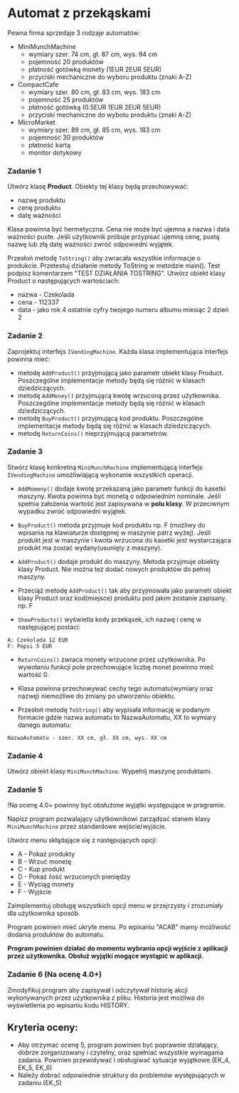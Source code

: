 # Automat z przekąskami
Pewna firma sprzedaje 3 rodzaje automatów:
- MiniMunchMachine
    - wymiary szer. 74 cm, gł. 87 cm, wys. 94 cm
    - pojemność 20 produktów
    - płatność gotówką monety (1EUR 2EUR 5EUR)
    - przyciski mechaniczne do wyboru produktu (znaki A-Z)
- CompactCafe
    - wymiary szer. 80 cm, gł. 83 cm, wys. 183 cm
    - pojemność 25 produktów
    - płatność gotówką (0.5EUR 1EUR 2EUR 5EUR)
    - przyciski mechaniczne do wybotu produktu (znaki A-Z)
- MicroMarket
    - wymiary szer. 89 cm, gł. 85 cm, wys. 183 cm
    - pojemność 30 produktów
    - płatność kartą
    - monitor dotykowy

### Zadanie 1
Utwórz klasę **Product**. Obiekty tej klasy będą przechowywać:
- nazwę produktu
- cenę produktu
- datę ważności

Klasa powinna być hermetyczna. Cena nie może być ujemna a nazwa i data ważności puste. Jeśli użytkownik próbuje przypisać ujemną cenę, pustą nazwę lub złą datę ważności zwróć odpowiedni wyjątek.

Przesłoń metodę `ToString()` aby zwracała wszystkie informacje o produkcie.
Przetestuj działanie metody ToString w metodzie main(). Test podpisz komentarzem "TEST DZIAŁANIA TOSTRING". Utwórz obiekt klasy Product o następujących wartościach:
- nazwa - Czekolada
- cena - 112337
- data - jako rok 4 ostatnie cyfry twojego numeru albumu miesiąc 2 dzień 2


### Zadanie 2

Zaprojektuj interfejs `IVendingMachine`.
Każda klasa implementująca interfejs powinna mieć:
- metodę `AddProduct()` przyjmującą jako parametr obiekt klasy Product. Poszczególne implementacje metody będą się różnić w klasach dziedziczących.
- metodę `AddMoney()` przyjmującą kwotę wrzuconą przez użytkownika. Poszczególne implementacje metody będą się różnić w klasach dziedziczących.
- metodę `BuyProduct()` przyjmującą kod produktu. Poszczególne implementacje metody będą się różnić w klasach dziedziczących.
- metodę `ReturnCoins()` nieprzyjmującą parametrów.


### Zadanie 3

Stwórz klasę konkretną `MiniMunchMachine` implementującą interfejs `IVendingMachine` umożliwiającą wykonanie wszystkich operacji.
- `AddMomeny()` dodaje kwotę przekazaną jako parametr funkcji do kasetki maszyny. Kwota powinna być monetą o odpowiednim nominale. Jeśli spełnia założenia wartość jest zapisywana w **polu klasy**. W przeciwnym wypadku zwróć odpowiedni wyjątek.

- `BuyProduct()` metoda przyjmuje kod produktu np. F (możliwy do wpisania na klawiaturze dostępnej w maszynie patrz wyżej). Jeśli produkt jest w maszynie i kwota wrzucona do kasetki jest wystarczająca produkt ma zostać wydany(usunięty z maszyny).

- `AddProduct()` dodaje produkt do maszyny. Metoda przyjmuje obiekty klasy Product. Nie można też dodać nowych produktów do pełnej maszyny.

- Przeciąż metodę `AddProduct()` tak aby przyjmowała jako parametr obiekt klasy Product oraz kod(miejsce) produktu pod jakim zostanie zapisany. np. F

- `ShowProducts()` wyświetla kody przekąsek, ich nazwę i cenę w następującej postaci:
```
A: Czekolada 12 EUR
F: Pepsi 5 EUR 
```

- `ReturnCoins()` zwraca monety wrzucone przez użytkownika. Po wywołaniu funkcji pole przechowujące liczbę monet powinno mieć wartość 0.

- Klasa powinna przechowywać cechy tego automatu(wymiary oraz nazwę) niemożliwe do zmiany po utworzeniu obiektu.

- Przesłoń metodę `ToString()` aby wypisała informację w podanym formacie gdzie nazwa automatu to NazwaAutomatu, XX to wymiary danego automatu:
```
NazwaAutomatu - szer. XX cm, gł. XX cm, wys. XX cm
```


### Zadanie 4

Utwórz obiekt klasy `MiniMunchMachine`. Wypełnij maszynę produktami.

### Zadanie 5 

!Na ocenę 4.0+ powinny być obsłużone wyjątki występujące w programie.

Napisz program pozwalający użytkownikowi zarządzać stanem klasy `MiniMunchMachine` przez standardowe wejście/wyjście.

Utwórz menu skłądające się z następujących opcji:
- A - Pokaż produkty
- B - Wrzuć monetę
- C - Kup produkt
- D - Pokaż ilość wrzuconych pieniędzy
- E - Wyciąg monety
- F - Wyjście

Zaimplementuj obsługę wszystkich opcji menu w przejrzysty i zrozumiały dla użytkownika sposób. 

Program powinien mieć ukryte menu. Po wpisaniu "ACAB" mamy możliwość dodania produktów do automatu. 

**Program powinien działać do momentu wybrania opcji wyjście z aplikacji przez użytkownika. Obsłuż wyjątki mogące wystąpić w aplikacji.**

### Zadanie 6 (Na ocenę 4.0+)
Zmodyfikuj program aby zapisywał i odczytywał  historię akcji wykonywanych przez użytkownika z pliku. Historia jest możliwa do wyświetlenia po wpisaniu kodu HISTORY. 

## Kryteria oceny:
- Aby otrzymać ocenę 5, program powinien być poprawnie działający, dobrze zorganizowany i czytelny, oraz spełniać wszystkie wymagania zadania. Powinien przewidywać i obsługiwać sytuacje wyjątkowe.(EK_4, EK_5, EK_6)
- Należy dobrać odpowiednie struktury do problemów występujących w zadaniu.(EK_5)






